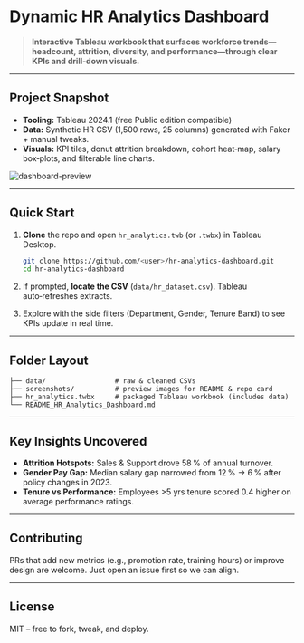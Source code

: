 # Dynamic HR Analytics Dashboard

> **Interactive Tableau workbook that surfaces workforce trends—headcount, attrition, diversity, and performance—through clear KPIs and drill‑down visuals.**

---

## Project Snapshot

* **Tooling:** Tableau 2024.1 (free Public edition compatible)
* **Data:** Synthetic HR CSV (1,500 rows, 25 columns) generated with Faker + manual tweaks.
* **Visuals:** KPI tiles, donut attrition breakdown, cohort heat‑map, salary box‑plots, and filterable line charts.

![dashboard-preview](assets/hr_dashboard_preview.png)

---

## Quick Start

1. **Clone** the repo and open `hr_analytics.twb` (or `.twbx`) in Tableau Desktop.<br>

   ```bash
   git clone https://github.com/<user>/hr-analytics-dashboard.git
   cd hr-analytics-dashboard
   ```
2. If prompted, **locate the CSV** (`data/hr_dataset.csv`). Tableau auto‑refreshes extracts.
3. Explore with the side filters (Department, Gender, Tenure Band) to see KPIs update in real time.

---

## Folder Layout

```
├── data/                 # raw & cleaned CSVs
├── screenshots/          # preview images for README & repo card
├── hr_analytics.twbx     # packaged Tableau workbook (includes data)
└── README_HR_Analytics_Dashboard.md
```

---

## Key Insights Uncovered

* **Attrition Hotspots:** Sales & Support drove 58 % of annual turnover.
* **Gender Pay Gap:** Median salary gap narrowed from 12 % → 6 % after policy changes in 2023.
* **Tenure vs Performance:** Employees >5 yrs tenure scored 0.4 higher on average performance ratings.

---

## Contributing

PRs that add new metrics (e.g., promotion rate, training hours) or improve design are welcome. Just open an issue first so we can align.

---

## License

MIT – free to fork, tweak, and deploy.
